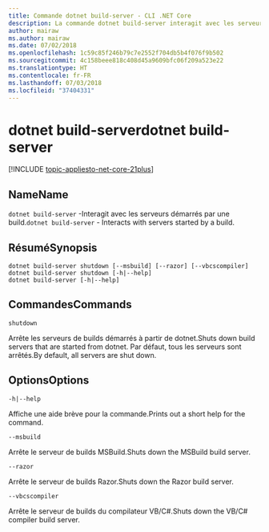 ```yaml
---
title: Commande dotnet build-server - CLI .NET Core
description: La commande dotnet build-server interagit avec les serveurs démarrés par une build.
author: mairaw
ms.author: mairaw
ms.date: 07/02/2018
ms.openlocfilehash: 1c59c85f246b79c7e2552f704db5b4f076f9b502
ms.sourcegitcommit: 4c158beee818c408d45a9609bfc06f209a523e22
ms.translationtype: HT
ms.contentlocale: fr-FR
ms.lasthandoff: 07/03/2018
ms.locfileid: "37404331"
---
```

# <a name="dotnet-build-server"></a><span data-ttu-id="1a940-103">dotnet build-server</span><span class="sxs-lookup"><span data-stu-id="1a940-103">dotnet build-server</span></span>

[!INCLUDE [topic-appliesto-net-core-21plus](../../../includes/topic-appliesto-net-core-21plus.md)]

## <a name="name"></a><span data-ttu-id="1a940-104">Name</span><span class="sxs-lookup"><span data-stu-id="1a940-104">Name</span></span>

<span data-ttu-id="1a940-105">`dotnet build-server` -Interagit avec les serveurs démarrés par une build.</span><span class="sxs-lookup"><span data-stu-id="1a940-105">`dotnet build-server` - Interacts with servers started by a build.</span></span>

## <a name="synopsis"></a><span data-ttu-id="1a940-106">Résumé</span><span class="sxs-lookup"><span data-stu-id="1a940-106">Synopsis</span></span>

```
dotnet build-server shutdown [--msbuild] [--razor] [--vbcscompiler]
dotnet build-server shutdown [-h|--help]
dotnet build-server [-h|--help]
```

## <a name="commands"></a><span data-ttu-id="1a940-107">Commandes</span><span class="sxs-lookup"><span data-stu-id="1a940-107">Commands</span></span>

`shutdown`

<span data-ttu-id="1a940-108">Arrête les serveurs de builds démarrés à partir de dotnet.</span><span class="sxs-lookup"><span data-stu-id="1a940-108">Shuts down build servers that are started from dotnet.</span></span> <span data-ttu-id="1a940-109">Par défaut, tous les serveurs sont arrêtés.</span><span class="sxs-lookup"><span data-stu-id="1a940-109">By default, all servers are shut down.</span></span>

## <a name="options"></a><span data-ttu-id="1a940-110">Options</span><span class="sxs-lookup"><span data-stu-id="1a940-110">Options</span></span>

`-h|--help`

<span data-ttu-id="1a940-111">Affiche une aide brève pour la commande.</span><span class="sxs-lookup"><span data-stu-id="1a940-111">Prints out a short help for the command.</span></span>

`--msbuild`

<span data-ttu-id="1a940-112">Arrête le serveur de builds MSBuild.</span><span class="sxs-lookup"><span data-stu-id="1a940-112">Shuts down the MSBuild build server.</span></span>

`--razor`

<span data-ttu-id="1a940-113">Arrête le serveur de builds Razor.</span><span class="sxs-lookup"><span data-stu-id="1a940-113">Shuts down the Razor build server.</span></span>

`--vbcscompiler`

<span data-ttu-id="1a940-114">Arrête le serveur de builds du compilateur VB/C#.</span><span class="sxs-lookup"><span data-stu-id="1a940-114">Shuts down the VB/C# compiler build server.</span></span>
